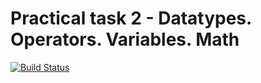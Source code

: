 # Practical task 2 - Datatypes. Operators. Variables. Math

[![Build Status](https://travis-ci.com/itmo-java-basics-2020/task-2-datatypes-and-operators-CoalmanHost.svg?branch=master)](https://travis-ci.com/itmo-java-basics-2020/task-2-datatypes-and-operators-CoalmanHost)
